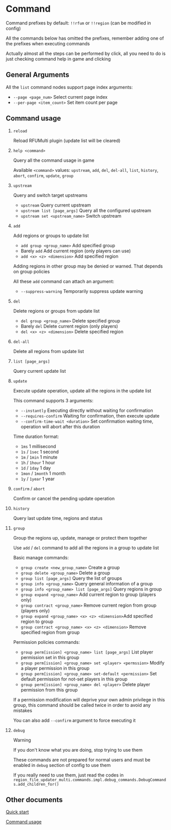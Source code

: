 # Command

Command prefixes by default: `!!rfum` or `!!region` (can be modified in config)

All the commands below has omitted the prefixes, remember adding one of the prefixes when executing commands

Actually almost all the steps can be performed by click, all you need to do is just checking command help in game and clicking


## General Arguments

All the `list` command nodes support page index arguments:

- `--page <page_num>` Select current page index
- `--per-page <item_count>` Set item count per page


## Command usage

1. `reload`

    Reload RFUMulti plugin (update list will be cleared)

2. `help <command>`

    Query all the command usage in game

    Available `<command>` values: `upstream`, `add`, `del`, `del-all`, `list`, `history`, `abort`, `confirm`, `update`, `group`

3. `upstream`

    Query and switch target upstreams
    - `upstream` Query current upstream
    - `upstream list [page_args]` Query all the configured upstream
    - `upstream set <upstream_name>` Switch upstream

4. `add`

    Add regions or groups to update list
    - `add group <group_name>` Add specified group
    - Barely `add` Add current region (only players can use)
    - `add <x> <z> <dimension>` Add specified region

    Adding regions in other group may be denied or warned. That depends on group policies

    All these `add` command can attach an argument:
    - `--suppress-warning` Temporarily suppress update warning

5. `del`

    Delete regions or groups from update list
    - `del group <group_name>` Delete specified group
    - Barely `del` Delete current region (only players)
    - `del <x> <z> <dimension>` Delete specified region

6. `del-all`

    Delete all regions from update list

7. `list [page_args]`

    Query current update list

8. `update`

    Execute update operation, update all the regions in the update list

    This command supports 3 arguments:
    - `--instantly` Executing directly without waiting for confirmation
    - `--requires-confirm` Waiting for confirmation, then execute update
    - `--confirm-time-wait <duration>` Set confirmation waiting time, operation will abort after this duration

    Time duration format:
    - `1ms` 1 millisecond
    - `1s` / `1sec` 1 second
    - `1m` / `1min` 1 minute
    - `1h` / `1hour` 1 hour
    - `1d` / `1day` 1 day
    - `1mon` / `1month` 1 month
    - `1y` / `1year` 1 year

9. `confirm` / `abort`

    Confirm or cancel the pending update operation

10. `history`

     Query last update time, regions and status

11. `group`

    Group the regions up, update, manage or protect them together

    Use `add` / `del` command to add all the regions in a group to update list

    Basic manage commands:
    - `group create <new_group_name>` Create a group
    - `group delete <group_name>` Delete a group
    - `group list [page_args]` Query the list of groups
    - `group info <group_name>` Query general information of a group
    - `group info <group_name> list [page_args]` Query regions in group
    - `group expand <group_name>` Add current region to group (players only)
    - `group contract <group_name>` Remove current region from group (players only)
    - `group expand <group_name> <x> <z> <dimension>`Add specified region to group
    - `group contract <group_name> <x> <z> <dimension>` Remove specified region from group

    Permission policies commands:
    - `group perm[ission] <group_name> list [page_args]` List player permission set in this group
    - `group perm[ission] <group_name> set <player> <permssion>` Modify a player permission in this group
    - `group perm[ission] <group_name> set-default <permission>` Set default permission for not-set players in this group
    - `group perm[ission] <group_name> del <player>` Delete player permission from this group

    If a permission modification will deprive your own admin privilege in this group, this command should be called twice in order to avoid any mistakes
    
    You can also add `--confirm` argument to force executing it

12. `debug`

    > [!WARNING]
    > If you don't know what you are doing, stop trying to use them

    These commands are not prepared for normal users and must be enabled in `debug` section of config to use them

    If you really need to use them, just read the codes in `region_file_updater_multi.commands.impl.debug_commands.DebugCommands.add_children_for()`


## Other documents

[Quick start](quick_start.md)

[Command usage](command.md)
